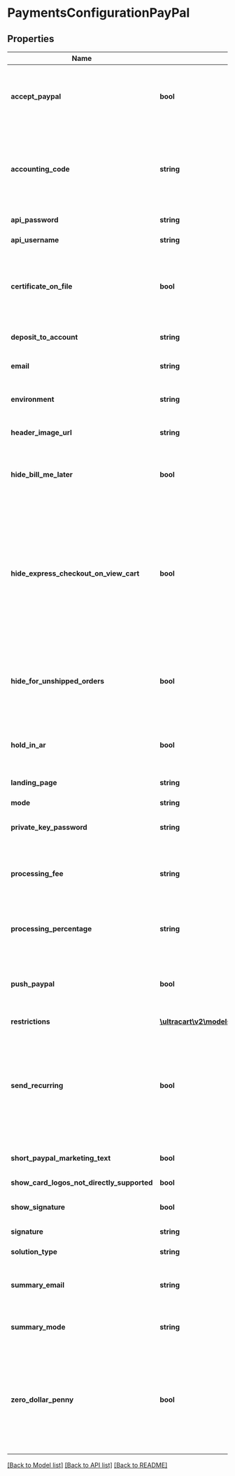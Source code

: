 # PaymentsConfigurationPayPal

## Properties
Name | Type | Description | Notes
------------ | ------------- | ------------- | -------------
**accept_paypal** | **bool** | Master flag that determine if PayPal is an active payment for this account | [optional] 
**accounting_code** | **string** | Optional accounting code that is set to Quickbooks when an order uses this payment method. | [optional] 
**api_password** | **string** | PayPal API password | [optional] 
**api_username** | **string** | PayPal API username | [optional] 
**certificate_on_file** | **bool** | (Legacy) true if there is a PayPal certificate already on file. Used to manage the internal UI | [optional] 
**deposit_to_account** | **string** | The account to deposit funds | [optional] 
**email** | **string** | The main PayPal email address | [optional] 
**environment** | **string** | PayPal configuration, live or sandbox | [optional] 
**header_image_url** | **string** | The URL for the PayPal header | [optional] 
**hide_bill_me_later** | **bool** | True if the Bill Me Later button should be hidden during checkout | [optional] 
**hide_express_checkout_on_view_cart** | **bool** | True if the PayPal express checkout button should be hidden on the view cart page.  This will force the customer to enter address information before being able to checkout with PayPal | [optional] 
**hide_for_unshipped_orders** | **bool** | True if PayPal should be hidden for orders with no shippable product, such as digital orders | [optional] 
**hold_in_ar** | **bool** | If true, PayPal orders are held in Accounts Receivable for review | [optional] 
**landing_page** | **string** | PayPal landing page | [optional] 
**mode** | **string** | The PayPal mode | [optional] 
**private_key_password** | **string** | PayPal API private key password | [optional] 
**processing_fee** | **string** | Optional additional fee to charge if PayPal is used.  It is rare for this to be used. | [optional] 
**processing_percentage** | **string** | The processing percentage charged by PayPal | [optional] 
**push_paypal** | **bool** | True if the internal UI should recommend opening a PayPal account | [optional] 
**restrictions** | [**\ultracart\v2\models\PaymentsConfigurationRestrictions**](PaymentsConfigurationRestrictions.md) |  | [optional] 
**send_recurring** | **bool** | True if UltraCart should send recurring orders to PayPal.  There are restrictions to what PayPal will accept for recurring orders.  Be careful. | [optional] 
**short_paypal_marketing_text** | **bool** | Short marketing text | [optional] 
**show_card_logos_not_directly_supported** | **bool** | internal ui flag | [optional] 
**show_signature** | **bool** | Internal flag used to manage UI | [optional] 
**signature** | **string** | PayPal signature | [optional] 
**solution_type** | **string** | PayPal solution type | [optional] 
**summary_email** | **string** | The email where PayPal summaries should be sent | [optional] 
**summary_mode** | **string** | Description of what mode PayPal is operating | [optional] 
**zero_dollar_penny** | **bool** | Send free items to PayPal as one cent items and subtract this penny from shipping.  PayPal does not allow the sale of free items. | [optional] 

[[Back to Model list]](../README.md#documentation-for-models) [[Back to API list]](../README.md#documentation-for-api-endpoints) [[Back to README]](../README.md)


